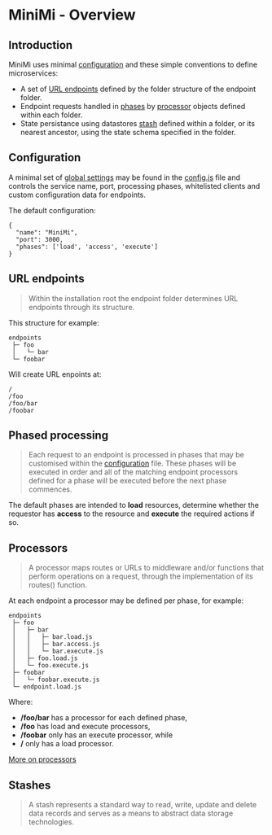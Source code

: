 
# MiniMi - Overview


## Introduction

MiniMi uses minimal [configuration](./CONFIGURATION.md) and these simple
conventions to define microservices:

* A set of [URL endpoints](#url-endpoints) defined by the folder structure of
  the endpoint folder.
* Endpoint requests handled in [phases](#phased-processing) by
  [processor](#processors) objects defined within each folder.
* State persistance using datastores [stash](#stashes) defined within a folder,
  or its nearest ancestor, using the state schema specified in the folder.


## Configuration

A minimal set of [global settings](./CONFIGURATION.md) may be found in the
[config.js](../config.js) file and controls the service name, port, processing
phases, whitelisted clients and custom configuration data for endpoints.

The default configuration:

```
{
  "name": "MiniMi",
  "port": 3000,
  "phases": ['load', 'access', 'execute']
}
```


## URL endpoints

> Within the installation root the endpoint folder determines URL endpoints
through its structure.

This structure for example:

```
endpoints
 ├─ foo
 │   └─ bar
 └─ foobar
```

Will create URL enpoints at:

```
/
/foo
/foo/bar
/foobar
```

## Phased processing

>Each request to an endpoint is processed in phases that may be customised within
the [configuration](../config.json) file. These phases will be executed in order
and all of the matching endpoint processors defined for a phase will be executed
before the next phase commences.


The default phases are intended to **load** resources, determine whether the
requestor has **access** to the resource and **execute** the required actions if
so.


## Processors

>A processor maps routes or URLs to middleware and/or functions that perform
operations on a request, through the implementation of its routes() function.

At each endpoint a processor may be defined per phase, for example:

```
endpoints
 ├─ foo
 │   ├─ bar
 │   │   ├─ bar.load.js
 │   │   ├─ bar.access.js
 │   │   └─ bar.execute.js
 │   ├─ foo.load.js
 │   └─ foo.execute.js
 ├─ foobar
 │   └─ foobar.execute.js
 └─ endpoint.load.js
 ```

Where:
* **/foo/bar** has a processor for each defined phase,
* **/foo** has load and execute processors,
* **/foobar** only has an execute processor, while
* **/** only has a load processor.

[More on processors](./PROCESSORS.md)


## Stashes

> A stash represents a standard way to read, write, update and delete data
records and serves as a means to abstract data storage technologies.

